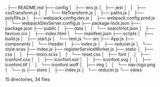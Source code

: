 .
├── README.md
├── config
│   ├── env.js
│   ├── jest
│   │   ├── cssTransform.js
│   │   └── fileTransform.js
│   ├── paths.js
│   ├── polyfills.js
│   ├── webpack.config.dev.js
│   ├── webpack.config.prod.js
│   └── webpackDevServer.config.js
├── package-lock.json
├── package.json
├── public
│   ├── data
│   │   └── searchHot.json
│   ├── favicon.ico
│   ├── index.html
│   └── manifest.json
├── scripts
│   ├── build.js
│   ├── start.js
│   └── test.js
└── src
    ├── App.js
    ├── components
    │   └── Header
    │       ├── index.js
    │       ├── reducer.js
    │       └── style.scss
    ├── index.js
    ├── registerServiceWorker.js
    ├── static
    │   ├── css
    │   │   ├── mixin.scss
    │   │   └── reset.css
    │   ├── font
    │   │   ├── iconfont.css
    │   │   ├── iconfont.eot
    │   │   ├── iconfont.svg
    │   │   ├── iconfont.ttf
    │   │   └── iconfont.woff
    │   ├── img
    │   │   └── nav-logo.png
    │   └── js
    ├── store
    │   ├── index.js
    │   └── reducer.js
    └── views

15 directories, 34 files

